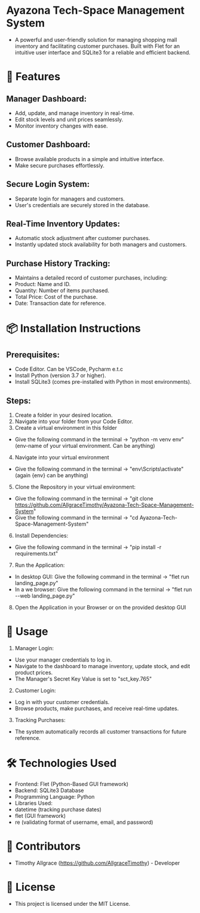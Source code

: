 # Ayazona Tech-Space Management System
  - A powerful and user-friendly solution for managing shopping mall inventory and facilitating customer purchases. Built with Flet for an intuitive user interface and SQLite3 for a reliable and efficient backend.

# 🚀 Features
 ## Manager Dashboard:
  - Add, update, and manage inventory in real-time.
  - Edit stock levels and unit prices seamlessly.
  - Monitor inventory changes with ease.
 ## Customer Dashboard:
  - Browse available products in a simple and intuitive interface.
  - Make secure purchases effortlessly.
 ## Secure Login System:
  - Separate login for managers and customers.
  - User's credentials are securely stored in the database.
 ## Real-Time Inventory Updates:
  - Automatic stock adjustment after customer purchases.
  - Instantly updated stock availability for both managers and customers.
 ## Purchase History Tracking:
  - Maintains a detailed record of customer purchases, including:
   - Product: Name and ID.
   - Quantity: Number of items purchased.
   - Total Price: Cost of the purchase.
   - Date: Transaction date for reference.

# 📦 Installation Instructions
 ## Prerequisites:
  - Code Editor. Can be VSCode, Pycharm e.t.c
  - Install Python (version 3.7 or higher).
  - Install SQLite3 (comes pre-installed with Python in most environments).
 ## Steps:
  1. Create a folder in your desired location.
  2. Navigate into your folder from your Code Editor.
  3. Create a virtual environment in this folder
   - Give the following command in the terminal -> "python -m venv env" (env-name of your virtual environment. Can be anything)
  4. Navigate into your virtual environment
   - Give the following command in the terminal -> "env\Scripts\activate" (again {env} can be anything)
  5. Clone the Repository in your virtual environment:
   - Give the following command in the terminal -> "git clone https://github.com/AllgraceTimothy/Ayazona-Tech-Space-Management-System"
   - Give the following command in the terminal -> "cd Ayazona-Tech-Space-Management-System"
  6. Install Dependencies:
   - Give the following command in the terminal -> "pip install -r requirements.txt"
  7. Run the Application:
   - In desktop GUI: Give the following command in the terminal -> "flet run landing_page.py"
   - In a we browser: Give the following command in the terminal -> "flet run --web landing_page.py"
  8. Open the Application in your Browser or on the provided desktop GUI

# 📖 Usage
 1. Manager Login:
  - Use your manager credentials to log in.
  - Navigate to the dashboard to manage inventory, update stock, and edit product prices.
  - The Manager's Secret Key Value is set to "sct_key.765"

 2. Customer Login:
  - Log in with your customer credentials.
  - Browse products, make purchases, and receive real-time updates.

 3. Tracking Purchases:
  - The system automatically records all customer transactions for future reference.

# 🛠️ Technologies Used
 - Frontend: Flet (Python-Based GUI framework)
 - Backend: SQLite3 Database
 - Programming Language: Python
 - Libraries Used:
  - datetime (tracking purchase dates)
  - flet (GUI framework)
  - re (validating format of username, email, and password)

# 👥 Contributors
 - Timothy Allgrace (https://github.com/AllgraceTimothy) - Developer

# 📝 License
 - This project is licensed under the MIT License.

